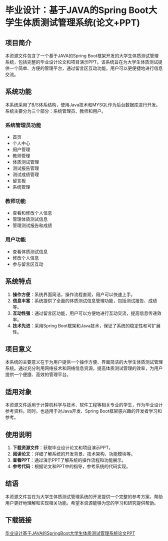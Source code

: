 # 毕业设计：基于JAVA的Spring Boot大学生体质测试管理系统(论文+PPT)

## 项目简介

本资源文件包含了一个基于JAVA的Spring Boot框架开发的大学生体质测试管理系统，包括完整的毕业设计论文和项目演示PPT。该系统旨在为大学生体质测试提供一个简单、方便的管理平台，通过留言区互动功能，用户可以更便捷地进行信息交流。

## 系统功能

本系统采用了B/S体系结构，使用Java技术和MYSQL作为后台数据库进行开发。系统主要分为三个部分：系统管理员、教师和用户。

### 系统管理员功能
- 首页
- 个人中心
- 用户管理
- 教师管理
- 体质测试管理
- 测试报告管理
- 测试成绩管理
- 留言板
- 系统管理

### 教师功能
- 查看和修改个人信息
- 管理体质测试信息
- 管理测试报告和成绩

### 用户功能
- 查看体质测试信息
- 修改个人信息
- 参与留言区互动

## 系统特点

1. **操作方便**：系统界面简洁，操作流程直观，用户可以快速上手。
2. **信息丰富**：系统提供了全面的体质测试信息管理功能，包括测试报告、成绩等。
3. **互动性强**：通过留言区功能，用户可以方便地进行互动交流，提高信息传递效率。
4. **技术先进**：采用Spring Boot框架和Java技术，保证了系统的稳定性和可扩展性。

## 项目意义

本系统的主要意义在于为用户提供一个操作方便、界面简洁的大学生体质测试管理系统。通过充分利用网络技术和网络信息资源，提高体质测试管理的效率，为用户提供一个便捷、高效的管理平台。

## 适用对象

本资源文件适用于计算机科学与技术、软件工程等相关专业的学生，作为毕业设计参考资料。同时，也适用于对Java开发、Spring Boot框架感兴趣的开发者学习和参考。

## 使用说明

1. **下载资源文件**：获取毕业设计论文和项目演示PPT。
2. **阅读论文**：详细了解系统的开发背景、技术架构、功能模块等。
3. **查看PPT**：通过演示PPT了解系统的操作流程和功能展示。
4. **参考代码**：根据论文和PPT中的指导，参考系统的代码实现。

## 结语

本资源文件旨在为大学生体质测试管理系统的开发提供一个完整的参考方案，帮助用户更好地理解和实现相关功能。希望本资源能够为您的学习和研究提供帮助。

## 下载链接

[毕业设计基于JAVA的SpringBoot大学生体质测试管理系统论文PPT](https://pan.quark.cn/s/55dfb6a80f39)
